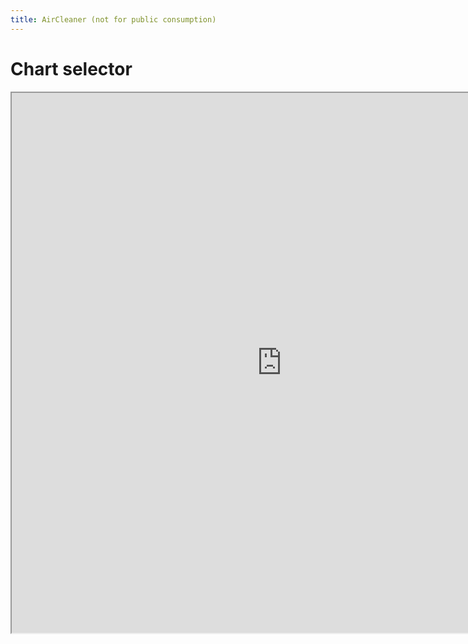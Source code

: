 ```yaml
---
title: AirCleaner (not for public consumption)
---
```


# Chart selector

<iframe id="dashboard"
    title="Chart Selector"
    width="864"
    height="864"
    src="https://rsbyrne.github.io/aircleaning/products/dashboard.html">
</iframe>
